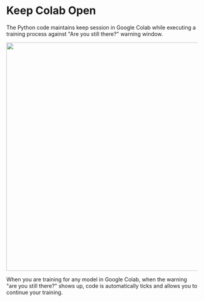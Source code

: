 # Keep Colab Open
The Python code maintains keep session in Google Colab while executing a training process against "Are you still there?" warning window.



<img src="https://github.com/RsGoksel/Keep_Colab_Open/assets/80707238/d4036d55-ee99-4b1c-b5e7-ecdd95efad00" width="600">
<br>


When you are training for any model in Google Colab, when the warning "are you still there?" shows up, code is automatically ticks and allows you to continue your training. 
